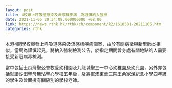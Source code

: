 ```yaml
---
layout: post
title: 4校爆上呼吸道感染及流感樣疾病　為謹慎納入強檢
date: 2021-11-05 20:34:08.000000000 +08:00
link: https://news.rthk.hk/rthk/ch/component/k2/1618581-20211105.htm
categories: rthk
---
```


本港4間學校爆發上呼吸道感染及流感樣疾病個案，由於有關病徵與新型肺炎相似，當局為謹慎起見，將納入強制檢測公告，於指定期間曾身處有關地點的人需要接受新冠病毒檢測。

當中包括土瓜灣聖公會牧愛幼稚園及九龍城聖三一中心幼稚園及幼兒園，另外亦包括就讀沙田聖母無玷聖心學校五年級，及將軍澳東華三院王余家潔紀念小學四年級的學生及曾面授有關級別的學校老師。
